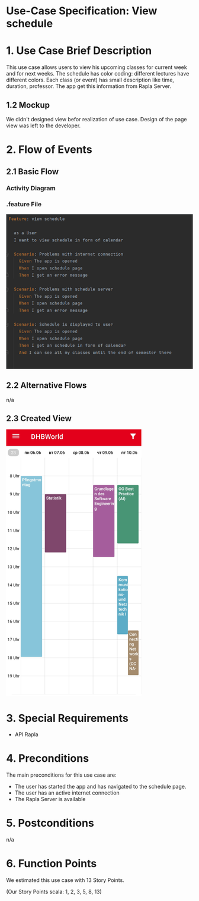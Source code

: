 # Use-Case Specification: View schedule

# 1. Use Case Brief Description
This use case allows users to view his upcoming classes for current week and for next weeks. The schedule has color coding: different lectures have different colors. Each class (or event) has small description like time, duration, professor. The app get this information from Rapla Server.

## 1.2 Mockup
We didn't designed view befor realization of use case. Design of the page view was left to the developer.

# 2. Flow of Events

## 2.1 Basic Flow

### Activity Diagram


### .feature File
![.feature file](https://github.com/inFumumVerti/DHBWorld-Docu/blob/useCases/Feature%20files/Featurefile%20viewSchedule.png)

## 2.2 Alternative Flows
n/a
## 2.3 Created View
![Screenshot](https://github.com/inFumumVerti/DHBWorld-Docu/blob/useCases/Screenshots/screenshot_viewSchedule.png)

# 3. Special Requirements
* API Rapla 

# 4. Preconditions
The main preconditions for this use case are:

* The user has started the app and has navigated to the schedule page.
* The user has an active internet connection
* The Rapla Server is available

# 5. Postconditions
n/a

# 6. Function Points
We estimated this use case with 13 Story Points.

(Our Story Points scala: 1, 2, 3, 5, 8, 13)
